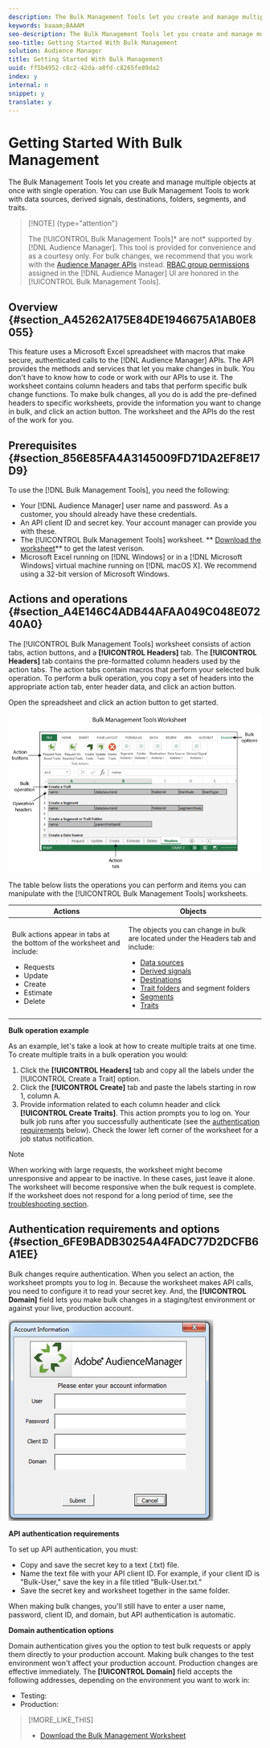 ```yaml
---
description: The Bulk Management Tools let you create and manage multiple objects at once with single operation. You can use Bulk Management Tools to work with data sources, derived signals, destinations, folders, segments, and traits.
keywords: baaam;BAAAM
seo-description: The Bulk Management Tools let you create and manage multiple objects at once with single operation. You can use Bulk Management Tools to work with data sources, derived signals, destinations, folders, segments, and traits.
seo-title: Getting Started With Bulk Management
solution: Audience Manager
title: Getting Started With Bulk Management
uuid: ff5b4952-c8c2-42da-a8fd-c8265fe89da2
index: y
internal: n
snippet: y
translate: y
---
```


# Getting Started With Bulk Management

The Bulk Management Tools let you create and manage multiple objects at once with single operation. You can use Bulk Management Tools to work with data sources, derived signals, destinations, folders, segments, and traits.




>[!NOTE] {type="attention"}
>
>The [!UICONTROL Bulk Management Tools]* are not* supported by [!DNL Audience Manager]. This tool is provided for convenience and as a courtesy only. For bulk changes, we recommend that you work with the [Audience Manager APIs](https://marketing.adobe.com/resources/help/en_US/aam/?f=c_api.html) instead. [RBAC group permissions](../../c_features/c_administration/c_administration.md#concept_A606A162611E4256BB80F60715282296) assigned in the [!DNL Audience Manager] UI are honored in the [!UICONTROL Bulk Management Tools]. 


## Overview {#section_A45262A175E84DE1946675A1AB0E8055}



This feature uses a Microsoft Excel spreadsheet with macros that make secure, authenticated calls to the [!DNL Audience Manager] APIs. The API provides the methods and services that let you make changes in bulk. You don't have to know how to code or work with our APIs to use it. The worksheet contains column headers and tabs that perform specific bulk change functions. To make bulk changes, all you do is add the pre-defined headers to specific worksheets, provide the information you want to change in bulk, and click an action button. The worksheet and the APIs do the rest of the work for you. 

## Prerequisites {#section_856E85FA4A3145009FD71DA2EF8E17D9}



To use the [!DNL Bulk Management Tools], you need the following: 

* Your [!DNL Audience Manager] user name and password. As a customer, you should already have these credentials.
* An API client ID and secret key. Your account manager can provide you with these.
* The [!UICONTROL Bulk Management Tools] worksheet. ** [Download the worksheet](https://marketing.adobe.com/resources/help/en_US/aam/downloads/BAAAM_August_2018.xlsm)** to get the latest verison.
* Microsoft Excel running on [!DNL Windows] or in a [!DNL Microsoft Windows] virtual machine running on [!DNL macOS X]. We recommend using a 32-bit version of Microsoft Windows.



## Actions and operations {#section_A4E146C4ADB44AFAA049C048E07240A0}



The [!UICONTROL Bulk Management Tools] worksheet consists of action tabs, action buttons, and a **[!UICONTROL Headers]** tab. The **[!UICONTROL Headers]** tab contains the pre-formatted column headers used by the action tabs. The action tabs contain macros that perform your selected bulk operation. To perform a bulk operation, you copy a set of headers into the appropriate action tab, enter header data, and click an action button. 


Open the spreadsheet and click an action button to get started. 


![](assets/bamwrkbk.png) 


The table below lists the operations you can perform and items you can manipulate with the [!UICONTROL Bulk Management Tools] worksheets. 




<table id="table_B9B3E09B692E42BAA52FB32C18B00709"> 
 <thead> 
  <tr> 
   <th colname="col1" class="entry"> Actions </th> 
   <th colname="col2" class="entry"> Objects </th> 
  </tr> 
 </thead>
 <tbody> 
  <tr> 
   <td colname="col1"> <p>Bulk actions appear in tabs at the bottom of the worksheet and include: </p> <p> 
     <ul id="ul_49F46B9E00C045D29E40258EB7BDCFBB"> 
      <li id="li_193C41EA19EF4D738FBA037D2BF9B05C">Requests </li> 
      <li id="li_5BE2E13D839F4958AAA5C01B7EFC5096">Update </li> 
      <li id="li_4CCCC739795945DF8C89787F9A67EB88">Create </li> 
      <li id="li_C7D36D2BDF0448CEAF3A5EABE41038E8">Estimate </li> 
      <li id="li_07A3E94326124A3092362D9896EB7732">Delete </li> 
     </ul> </p> </td> 
   <td colname="col2"> <p>The objects you can change in bulk are located under the <span class="uicontrol"> Headers</span> tab and include: </p> <p> 
     <ul id="ul_A7A96F2B1B63430B9A1E1184AC5FA8F2"> 
      <li id="li_E3D9E2E190B04BE685337AC6140C371C"> <a href="../../c_features/datasources-list-and-settings.md#concept_DC7CC030739C436C947078C7877C15AD" format="dita" scope="local"> Data sources</a> </li> 
      <li id="li_B645385E40684FA28770913EAF18CB2C"> <a href="../../c_features/derived-signals.md#concept_36FF7303F39E4748AC048D08F9E371C6" format="dita" scope="local"> Derived signals</a> </li> 
      <li id="li_9059F8C4A41A410899BDEFC76D3F5949"> <a href="../../c_features/destinations/destinations.md#concept_5BDA346C376C4B719EA394108AB2735A" format="dita" scope="local"> Destinations</a> </li> 
      <li id="li_BB5A445150754E53AA38C78461326932"> <a href="../../c_features/traits/trait-storage.md#concept_492988EC858545AAA5D1B8F06D273BDD" format="dita" scope="local"> Trait folders</a> and segment folders </li> 
      <li id="li_7A27DBF64E0945CF8AE8C96E8C6EDA09"> <a href="../../c_features/c_segments/c_segments.md#concept_2044B3AC34AC46669EE7D9292380BE0C" format="dita" scope="local"> Segments</a> </li> 
      <li id="li_A4640A34930040DEA8555EAF0AE2A702"> <a href="../../c_features/traits/traits.md#concept_422CE72B2125457B8C2954BF06102332" format="dita" scope="local"> Traits</a> </li> 
     </ul> </p> </td> 
  </tr> 
 </tbody> 
</table>



**Bulk operation example** 


As an example, let's take a look at how to create multiple traits at one time. To create multiple traits in a bulk operation you would: 

1. Click the **[!UICONTROL Headers]** tab and copy all the labels under the [!UICONTROL Create a Trait] option.
1. Click the **[!UICONTROL Create]** tab and paste the labels starting in row 1, column A.
1. Provide information related to each column header and click **[!UICONTROL Create Traits]**. This action prompts you to log on. Your bulk job runs after you successfully authenticate (see the [authentication requirements](../../reference/bulk-management-tools/bulk-management-intro.md#section_6FE9BADB30254A4FADC77D2DCFB6A1EE) below). Check the lower left corner of the worksheet for a job status notification.





>[!NOTE]
>
>When working with large requests, the worksheet might become unresponsive and appear to be inactive. In these cases, just leave it alone. The worksheet will become responsive when the bulk request is complete. If the worksheet does not respond for a long period of time, see the [troubleshooting section](../../reference/bulk-management-tools/bulk-troubleshooting.md#reference_1A3E7E0CEF6A4D8D801BC363A3C30C1A). 


## Authentication requirements and options {#section_6FE9BADB30254A4FADC77D2DCFB6A1EE}



Bulk changes require authentication. When you select an action, the worksheet prompts you to log in. Because the worksheet makes API calls, you need to configure it to read your secret key. And, the **[!UICONTROL Domain]** field lets you make bulk changes in a staging/test environment or against your live, production account. 


![](assets/bamauth.png) 


**API authentication requirements** 


To set up API authentication, you must: 

* Copy and save the secret key to a text (.txt) file.
* Name the text file with your API client ID. For example, if your client ID is "Bulk-User," save the key in a file titled "Bulk-User.txt."
* Save the secret key and worksheet together in the same folder.




When making bulk changes, you'll still have to enter a user name, password, client ID, and domain, but API authentication is automatic. 


**Domain authentication options** 


Domain authentication gives you the option to test bulk requests or apply them directly to your production account. Making bulk changes to the test environment won't affect your production account. Production changes are effective immediately. The **[!UICONTROL Domain]** field accepts the following addresses, depending on the environment you want to work in: 

* Testing:
* Production:


>[!MORE_LIKE_THIS]
>
>* [Download the Bulk Management Worksheet](https://marketing.adobe.com/resources/help/en_US/aam/downloads/BaaamV4_2.xlsm)
